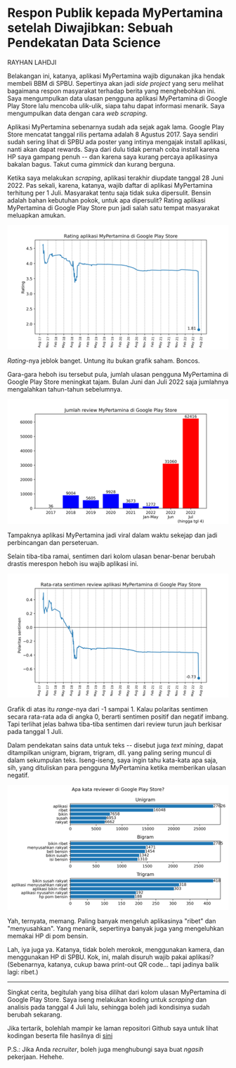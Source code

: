Respon Publik kepada MyPertamina setelah Diwajibkan: Sebuah Pendekatan Data Science
=======

RAYHAN LAHDJI

Belakangan ini, katanya, aplikasi MyPertamina wajib digunakan jika hendak membeli BBM di SPBU. Sepertinya akan jadi *side project* yang seru melihat bagaimana respon masyarakat terhadap berita yang menghebohkan ini. Saya mengumpulkan data ulasan pengguna aplikasi MyPertamina di Google Play Store lalu mencoba ulik-ulik, siapa tahu dapat informasi menarik. Saya mengumpulkan data dengan cara *web scraping*.

Aplikasi MyPertamina sebenarnya sudah ada sejak agak lama. Google Play Store mencatat tanggal rilis pertama adalah 8 Agustus 2017. Saya sendiri sudah sering lihat di SPBU ada poster yang intinya mengajak install aplikasi, nanti akan dapat rewards. Saya dari dulu tidak pernah coba install karena HP saya gampang penuh -- dan karena saya kurang percaya aplikasinya bakalan bagus. Takut cuma *gimmick* dan kurang berguna.

Ketika saya melakukan *scraping*, aplikasi terakhir diupdate tanggal 28 Juni 2022. Pas sekali, karena, katanya, wajib daftar di aplikasi MyPertamina terhitung per 1 Juli. Masyarakat tentu saja tidak suka dipersulit. Bensin adalah bahan kebutuhan pokok, untuk apa dipersulit? Rating aplikasi MyPertamina di Google Play Store pun jadi salah satu tempat masyarakat meluapkan amukan.

![Rating MyPertamina di Google Play Store berdasarkan waktu](google-play/rating-over-time.png)

*Rating*-nya jeblok banget. Untung itu bukan grafik saham. Boncos.

Gara-gara heboh isu tersebut pula, jumlah ulasan pengguna MyPertamina di Google Play Store meningkat tajam. Bulan Juni dan Juli 2022 saja jumlahnya mengalahkan tahun-tahun sebelumnya. 

![Jumlah review MyPertamina di Google Play Store berdasarkan waktu](google-play/review-count-over-time.png)

Tampaknya aplikasi MyPertamina jadi viral dalam waktu sekejap dan jadi perbincangan dan perseteruan.

Selain tiba-tiba ramai, sentimen dari kolom ulasan benar-benar berubah drastis merespon heboh isu wajib aplikasi ini.

![Gambar polaritas sentimen ulasan MyPertamina](google-play/polarity-over-time.png)

Grafik di atas itu *range*-nya dari -1 sampai 1. Kalau polaritas sentimen secara rata-rata ada di angka 0, berarti sentimen positif dan negatif imbang. Tapi terlihat jelas bahwa tiba-tiba sentimen dari review turun jauh berkisar pada tanggal 1 Juli.

Dalam pendekatan sains data untuk teks -- disebut juga *text mining*, dapat ditampilkan unigram, bigram, trigram, dll. yang paling sering muncul di dalam sekumpulan teks. Iseng-iseng, saya ingin tahu kata-kata apa saja, sih, yang dituliskan para pengguna MyPertamina ketika memberikan ulasan negatif.

![Unigram, bigram, dan trigram yang paling banyak muncul](google-play/most-common-words.png)

Yah, ternyata, memang. Paling banyak mengeluh aplikasinya "ribet" dan "menyusahkan". Yang menarik, sepertinya banyak juga yang mengeluhkan memakai HP di pom bensin.

Lah, iya juga ya. Katanya, tidak boleh merokok, menggunakan kamera, dan menggunakan HP di SPBU. Kok, ini, malah disuruh wajib pakai aplikasi? (Sebenarnya, katanya, cukup bawa print-out QR code... tapi jadinya balik lagi: ribet.)

---

Singkat cerita, begitulah yang bisa dilihat dari kolom ulasan MyPertamina di Google Play Store. Saya iseng melakukan koding untuk *scraping* dan analisis pada tanggal 4 Juli lalu, sehingga boleh jadi kondisinya sudah berubah sekarang.

Jika tertarik, bolehlah mampir ke laman repositori Github saya untuk lihat kodingan beserta file hasilnya di [sini](https://github.com/lahdjirayhan/respon-publik-mypertamina)

P.S.: Jika Anda *recruiter*, boleh juga menghubungi saya buat *ngasih* pekerjaan. Hehehe.